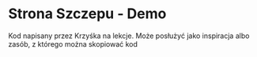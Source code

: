 # Strona Szczepu - Demo
Kod napisany przez Krzyśka na lekcje. Może posłużyć jako inspiracja albo zasób, z którego można skopiować kod
